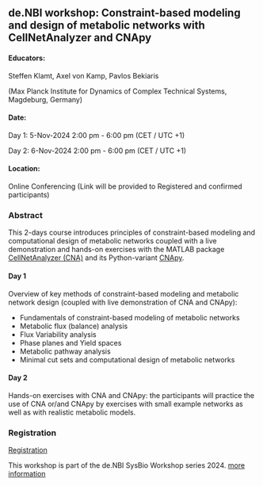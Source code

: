 ## de.NBI workshop: Constraint-based modeling and design of metabolic networks with CellNetAnalyzer and CNApy

#### Educators: 
Steffen Klamt, Axel von Kamp, Pavlos Bekiaris 

(Max Planck Institute for Dynamics of Complex Technical Systems, Magdeburg, Germany)

#### Date:
Day 1:  5-Nov-2024 2:00 pm - 6:00 pm (CET / UTC +1)

Day 2:  6-Nov-2024 2:00 pm - 6:00 pm (CET / UTC +1)

#### Location:
Online Conferencing (Link will be provided to Registered and confirmed participants)

### Abstract
This 2-days course introduces principles of constraint-based modeling and computational design of metabolic networks coupled with a live demonstration and hands-on exercises with the MATLAB package [CellNetAnalyzer (CNA)](https://www2.mpi-magdeburg.mpg.de/projects/cna/cna.html) and its Python-variant [CNApy](https://github.com/cnapy-org/CNApy).

#### Day 1
Overview of key methods of constraint-based modeling and metabolic network design (coupled with live demonstration of CNA and CNApy):

-    Fundamentals of constraint-based modeling of metabolic networks 
-    Metabolic flux (balance) analysis
-    Flux Variability analysis
-    Phase planes and Yield spaces
-    Metabolic pathway analysis 
-    Minimal cut sets and computational design of metabolic networks

#### Day 2
Hands-on exercises with CNA and CNApy: the participants will practice the use of CNA or/and CNApy by exercises with small example networks as well as with realistic metabolic models. 


### Registration
[Registration](https://docs.google.com/forms/d/e/1FAIpQLSexoWIrjLPNudaq9MXMHkc4NuxgwXDMmoiiiEj-9seX0Kw1DQ/viewform?vc=0&c=0&w=1&flr=0&usp=mail_form_link)

This workshop is part of the de.NBI SysBio Workshop series 2024. [more information](../)
